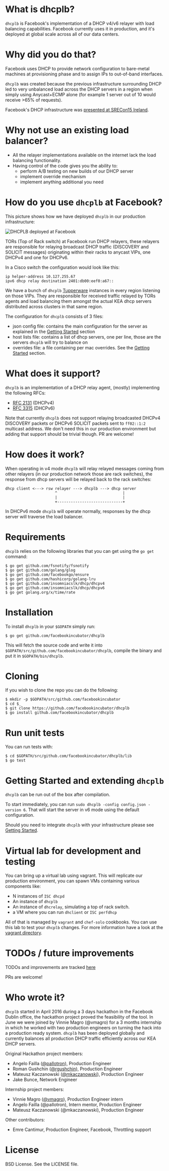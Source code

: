 # What is dhcplb?

`dhcplb` is Facebook's implementation of a DHCP v4/v6 relayer with load
balancing capabilities.
Facebook currently uses it in production, and it's deployed at global scale
across all of our data centers.

# Why did you do that?

Facebook uses DHCP to provide network configuration to bare-metal machines at
provisioning phase and to assign IPs to out-of-band interfaces.  

`dhcplb` was created because the previous infrastructure surrounding DHCP led
to very unbalanced load across the DHCP servers in a region when simply using
Anycast+ECMP alone (for example 1 server out of 10 would receive >65% of
requests).

Facebook's DHCP infrastructure was [presented at SRECon15 Ireland](https://www.usenix.org/conference/srecon15europe/program/presentation/failla).

# Why not use an existing load balancer?

* All the relayer implementations available on the internet lack the load
balancing functionality.
* Having control of the code gives you the ability to:
  * perform A/B testing on new builds of our DHCP server
  * implement override mechanism
  * implement anything additional you need

# How do you use `dhcplb` at Facebook?

This picture shows how we have deployed `dhcplb` in our production
infrastructure:

![DHCPLB deployed at Facebook](/docs/dhcplb-fb-deployment.jpg)

TORs (Top of Rack switch) at Facebook run DHCP relayers, these relayers are
responsible for relaying broadcast DHCP traffic (DISCOVERY and SOLICIT
messages) originating within their racks to anycast VIPs, one DHCPv4 and one
for DHCPv6.

In a Cisco switch the configuration would look like this:

```
ip helper-address 10.127.255.67
ipv6 dhcp relay destination 2401:db00:eef0:a67::
```

We have a bunch of `dhcplb` [Tupperware](https://blog.docker.com/2014/07/dockercon-video-containerized-deployment-at-facebook/) instances in every region listening on
those VIPs.
They are responsible for received traffic relayed by TORs agents and load
balancing them amongst the actual KEA dhcp servers distributed across clusters
in that same region.

The configuration for `dhcplb` consists of 3 files:

* json config file: contains the main configuration for the server as explained in the [Getting Started](docs/getting-started.md) section
* host lists file: contains a list of dhcp servers, one per line, those are the servers `dhcplb` will try to balance on
* overrides file: a file containing per mac overrides. See the [Getting Started](docs/getting-started.md) section.

# What does it support?

`dhcplb` is an implementation of a DHCP relay agent, (mostly) implementing the
following RFCs:

* [RFC 2131](https://tools.ietf.org/html/rfc2131) (DHCPv4)
* [RFC 3315](https://tools.ietf.org/html/rfc3315) (DHCPv6)

Note that currently `dhcplb` does not support relaying broadcasted DHCPv4
DISCOVERY packets or DHCPv6 SOLICIT packets sent to `ff02::1:2` multicast
address. We don't need this in our production environment but adding that
support should be trivial though. PR are welcome!

# How does it work?

When operating in v4 mode `dhcplb` will relay relayed messages coming from other
relayers (in our production network those are rack switches), the response from
dhcp servers will be relayed back to the rack switches:

```
dhcp client <---> rsw relayer ---> dhcplb ---> dhcp server
                      ^                             |
                      |                             |
                      +-----------------------------+
```

In DHCPv6 mode `dhcplb` will operate normally, responses by the dhcp server
will traverse the load balancer.

# Requirements

`dhcplb` relies on the following libraries that you can get using the `go get`
command:

```
$ go get github.com/fsnotify/fsnotify
$ go get github.com/golang/glog
$ go get github.com/facebookgo/ensure
$ go get github.com/hashicorp/golang-lru
$ go get github.com/insomniacslk/dhcp/dhcpv4
$ go get github.com/insomniacslk/dhcp/dhcpv6
$ go get golang.org/x/time/rate
```

# Installation

To install `dhcplb` in your `$GOPATH` simply run:

```
$ go get github.com/facebookincubator/dhcplb
```

This will fetch the source code and write it into
`$GOPATH/src/github.com/facebookincubator/dhcplb`, compile the binary and put
it in `$GOPATH/bin/dhcplb`.

# Cloning

If you wish to clone the repo you can do the following:


```
$ mkdir -p $GOPATH/src/github.com/facebookincubator
$ cd $_
$ git clone https://github.com/facebookincubator/dhcplb
$ go install github.com/facebookincubator/dhcplb
```

# Run unit tests

You can run tests with:

```
$ cd $GOPATH/src/github.com/facebookincubator/dhcplb/lib
$ go test
```

# Getting Started and extending `dhcplb`

`dhcplb` can be run out of the box after compilation.

To start immediately, you can run
`sudo dhcplb -config config.json -version 6`.
That will start the server in v6 mode using the default configuration.

Should you need to integrate `dhcplb` with your infrastructure please
see [Getting Started](docs/getting-started.md).

# Virtual lab for development and testing

You can bring up a virtual lab using vagrant. This will replicate our production
environment, you can spawn VMs containing various components like:

* N instances of `ISC dhcpd`
* An instance of `dhcplb`
* An instance of `dhcrelay`, simulating a top of rack switch.
* a VM where you can run `dhclient` or `ISC perfdhcp`

All of that is managed by `vagrant` and `chef-solo` cookbooks.
You can use this lab to test your `dhcplb` changes.
For more information have a look at the [vagrant directory](vagrant/README.md).

# TODOs / future improvements

TODOs and improvements are tracked [here](https://github.com/facebookincubator/dhcplb/issues?q=is%3Aissue+is%3Aopen+label%3Aenhancement)

PRs are welcome!

# Who wrote it?

`dhcplb` started in April 2016 during a 3 days hackathon in the Facebook
Dublin office, the hackathon project proved the feasibility of the tool.
In June we were joined by Vinnie Magro (@vmagro) for a 3 months internship in
which he worked with two production engineers on turning the hack into a
production ready system.
`dhcplb` has been deployed globally and currently balances all production DHCP
traffic efficiently across our KEA DHCP servers.

Original Hackathon project members:

* Angelo Failla ([@pallotron](https://github.com/pallotron)), Production Engineer
* Roman Gushchin ([@rgushchin](https://github.com/rgushchin)), Production Engineer
* Mateusz Kaczanowski ([@mkaczanowski](https://github.com/mkaczanowski)), Production Engineer
* Jake Bunce, Network Engineer

Internship project members:

* Vinnie Magro ([@vmagro](https://github.com/vmagro)), Production Engineer intern
* Angelo Failla (@pallotron), Intern mentor, Production Engineer
* Mateusz Kaczanowski (@mkaczanowski), Production Engineer

Other contributors:

* Emre Cantimur, Production Engineer, Facebook, Throttling support

# License

BSD License. See the LICENSE file.
